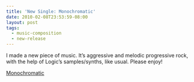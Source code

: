 ```yaml
---
title: 'New Single: Monochromatic'
date: 2010-02-08T23:53:59-08:00
layout: post
tags:
  - music-composition
  - new-release
---
```

I made a new piece of music. It&#8217;s aggressive and melodic progressive rock, with the help of Logic&#8217;s samples/synths, like usual. Please enjoy!

[Monochromatic](http://nebyoolae.com/songs/202)

<!--more-->
